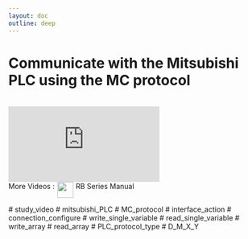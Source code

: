 ```yaml
---
layout: doc
outline: deep
---
```


# Communicate with the Mitsubishi PLC using the MC protocol

<br>

<iframe class="video-resources"
src="https://www.youtube.com/embed/xg_CtDoNiS0?si=buIB0saPUaH15ZUk"
title="UI Screen Layout"
frameborder="0"
allow="accelerometer; autoplay; clipboard-write; encrypted-media; gyroscope; picture-in-picture; web-share"
referrerpolicy="strict-origin-when-cross-origin"
allowfullscreen>
</iframe>

<br>

<div class="more-videos-info">
  <span>More Videos : </span>
  <img src="/youtube_64.png" width=32 height=32 />
  <a href="https://www.youtube.com/playlist?list=PLa7dlfy7PJ2w79uPRvhXDd61yqKZtpVdc" target="_blank">
    RB Series Manual
  </a>
</div>

\# study_video
\# mitsubishi_PLC
\# MC_protocol
\# interface_action
\# connection_configure
\# write_single_variable
\# read_single_variable
\# write_array
\# read_array
\# PLC_protocol_type
\# D_M_X_Y

<style scoped>
img {
  margin: 0 5px;
}

a {
  text-decoration: none;
}

.more-videos-info {
  display: flex;
}
</style>

